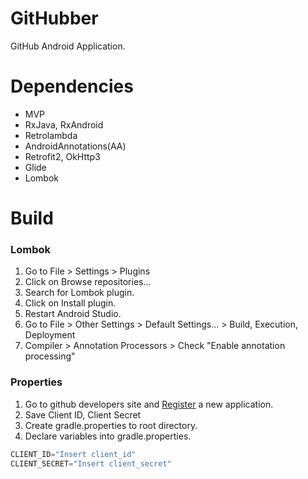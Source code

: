 # GitHubber
GitHub Android Application.

# Dependencies
* MVP
* RxJava, RxAndroid
* Retrolambda
* AndroidAnnotations(AA)
* Retrofit2, OkHttp3
* Glide
* Lombok

# Build
### Lombok
1. Go to File > Settings > Plugins
2. Click on Browse repositories...
3. Search for Lombok plugin.
4. Click on Install plugin.
5. Restart Android Studio.
6. Go to File > Other Settings > Default Settings... > Build, Execution, Deployment
7. Compiler > Annotation Processors > Check "Enable annotation processing"

### Properties
1. Go to github developers site and [Register](https://github.com/settings/developers) a new application.
2. Save Client ID, Client Secret
3. Create gradle.properties to root directory.
4. Declare variables into gradle.properties.
```gradle
CLIENT_ID="Insert client_id"
CLIENT_SECRET="Insert client_secret"
```